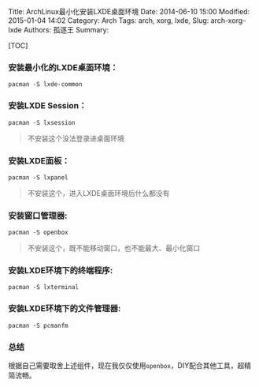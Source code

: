 Title: ArchLinux最小化安装LXDE桌面环境
Date: 2014-06-10 15:00
Modified: 2015-01-04 14:02
Category: Arch
Tags: arch, xorg, lxde,
Slug: arch-xorg-lxde
Authors: 孤逐王
Summary:

[TOC]

### 安装最小化的LXDE桌面环境：

```
pacman -S lxde-common
```

### 安装LXDE Session：

```
pacman -S lxsession

```

> 不安装这个没法登录进桌面环境

### 安装LXDE面板：

```
pacman -S lxpanel
```

> 不安装这个，进入LXDE桌面环境后什么都没有

### 安装窗口管理器:

```
pacman -S openbox
```

> 不安装这个，既不能移动窗口，也不能最大、最小化窗口

### 安装LXDE环境下的终端程序:

```
pacman -S lxterminal
```

### 安装LXDE环境下的文件管理器:

```
pacman -S pcmanfm
```

### 总结

根据自己需要取舍上述组件，现在我仅仅使用`openbox`，DIY配合其他工具，超精简流畅。